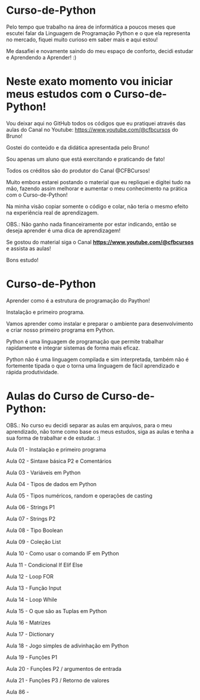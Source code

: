 # Curso-de-Python
Pelo tempo que trabalho na área de informática a poucos meses que escutei falar da Linguagem de Programação Python e o que ela representa no mercado, fiquei muito curioso em saber mais e aqui estou!

Me dasafiei e novamente saindo do meu espaço de conforto, decidi estudar e Aprendendo a Aprender! :)

# Neste exato momento vou iniciar meus estudos com o Curso-de-Python!
Vou deixar aqui no GitHub todos os códigos que eu pratiquei através das aulas do Canal no Youtube: https://www.youtube.com/@cfbcursos do Bruno!

Gostei do conteúdo e da didática apresentada pelo Bruno!

Sou apenas um aluno que está exercitando e praticando de fato!

Todos os créditos são do produtor do Canal @CFBCursos!

Muito embora estarei postando o material que eu repliquei e digitei tudo na mão, fazendo assim melhorar e aumentar o meu conhecimento na prática com o Curso-de-Python!

Na minha visão copiar somente o código e colar, não teria o mesmo efeito na experiência real de aprendizagem.

OBS.: Não ganho nada financeiramente por estar indicando, então se deseja aprender é uma dica de aprendizagem!

Se gostou do material siga o Canal **https://www.youtube.com/@cfbcursos** e assista as aulas!

Bons estudo!

# Curso-de-Python
Aprender como é a estrutura de programação do Paython!

Instalação e primeiro programa.

Vamos aprender como instalar e preparar o ambiente para desenvolvimento e criar nosso primeiro programa em Python.

Python é uma linguagem de programação que permite trabalhar rapidamente e integrar sistemas de forma mais eficaz.

Python não é uma linguagem compilada e sim interpretada, também não é fortemente tipada o que o torna uma linguagem de fácil aprendizado e rápida produtividade.

# Aulas do Curso de Curso-de-Python:

OBS.: No curso eu decidi separar as aulas em arquivos, para o meu aprendizado, não tome como base os meus estudos, siga as aulas e tenha a sua forma de trabalhar e de estudar. :)

Aula 01 - Instalação e primeiro programa

Aula 02 - Sintaxe básica P2 e Comentários

Aula 03 - Variáveis em Python

Aula 04 - Tipos de dados em Python

Aula 05 - Tipos numéricos, random e operações de casting

Aula 06 - Strings P1

Aula 07 - Strings P2

Aula 08 - Tipo Boolean

Aula 09 - Coleção List

Aula 10 - Como usar o comando IF em Python

Aula 11 - Condicional If Elif Else

Aula 12 - Loop FOR

Aula 13 - Função Input

Aula 14 - Loop While

Aula 15 - O que são as Tuplas em Python

Aula 16 - Matrizes

Aula 17 - Dictionary

Aula 18 - Jogo simples de adivinhação em Python

Aula 19 - Funções P1

Aula 20 - Funções P2 / argumentos de entrada

Aula 21 - Funções P3 / Retorno de valores



Aula 86 - 